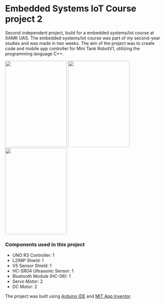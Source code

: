 # Embedded Systems IoT Course project 2

Second independent project, build for a embedded systems/Iot course at XAMK UAS. The embedded systems/Iot course was part of my second-year studies and was made in two weeks. The aim of the project was to create code and mobile app controller for Mini Tank RobotV1, utilizing the programming language C++. 

<img src="https://github.com/damakes/mini-auto/assets/155246347/b6081ab0-3842-4863-ae00-a87a89d628dd" width="200" height="280">
<img src="https://github.com/damakes/mini-auto/assets/155246347/6e5affbb-17b3-466c-b5bc-5f6a45ccc198" width="200" height="280">
<img src="https://github.com/damakes/mini-auto/assets/155246347/2ffd9399-2c18-492c-8c5e-87fd176e2fb8" width="200" height="280">

### Components used in this project
+ UNO R3 Controller: 1 
+ L298P Shield: 1 
+ V5 Sensor Shield: 1 
+ HC-SR04 Ultrasonic Sensor: 1 
+ Bluetooth Module (HC-06): 1
+ Servo Motor: 2 
+ DC Motor: 2 

The project was built using [Arduino IDE](https://wiki-content.arduino.cc/en/software) and [MIT App Inventor](https://appinventor.mit.edu/).
